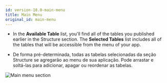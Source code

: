 ```yaml
---
id: version-18.0-main-menu
title: Main Menu
original_id: main-menu
---
```


* In the **Available Table** list, you'll find all of the tables you published earlier in the Structure section. The **Selected Tables** list includes all of the tables that will be accessible from the menu of your app.

* De forma pré-determinada, todas as tabelas selecionadas da seção Structure se agregarão ao menu de sua aplicação. Pode arrastar e soltá-las para adicionar, apagar ou reordenar as tabelas.

![Main menu section](assets/en/project-editor/Main-menu-section-4D-for-iOS.png)
